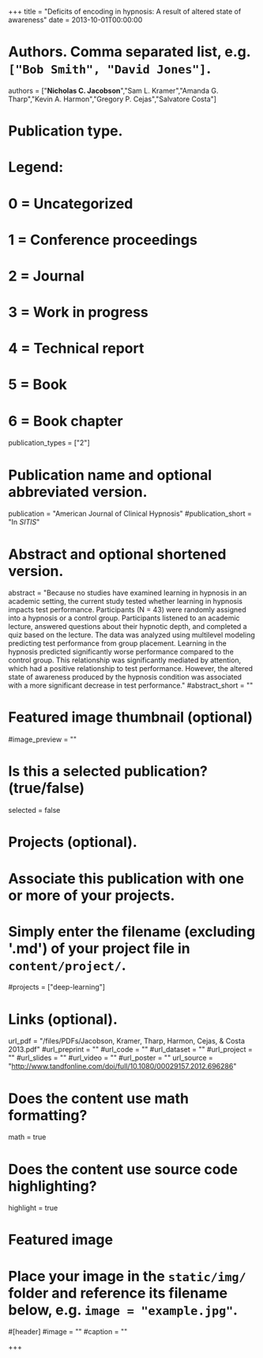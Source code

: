 +++
title = "Deficits of encoding in hypnosis: A result of altered state of awareness"
date = 2013-10-01T00:00:00

# Authors. Comma separated list, e.g. `["Bob Smith", "David Jones"]`.
authors = ["**Nicholas C. Jacobson**","Sam L. Kramer","Amanda G. Tharp","Kevin A. Harmon","Gregory P. Cejas","Salvatore Costa"]

# Publication type.
# Legend:
# 0 = Uncategorized
# 1 = Conference proceedings
# 2 = Journal
# 3 = Work in progress
# 4 = Technical report
# 5 = Book
# 6 = Book chapter
publication_types = ["2"]

# Publication name and optional abbreviated version.
publication = "American Journal of Clinical Hypnosis"
#publication_short = "In *SITIS*"

# Abstract and optional shortened version.
abstract = "Because no studies have examined learning in hypnosis in an academic setting, the current study tested whether learning in hypnosis impacts test performance. Participants (N = 43) were randomly assigned into a hypnosis or a control group. Participants listened to an academic lecture, answered questions about their hypnotic depth, and completed a quiz based on the lecture. The data was analyzed using multilevel modeling predicting test performance from group placement. Learning in the hypnosis predicted significantly worse performance compared to the control group. This relationship was significantly mediated by attention, which had a positive relationship to test performance. However, the altered state of awareness produced by the hypnosis condition was associated with a more significant decrease in test performance."
#abstract_short = ""

# Featured image thumbnail (optional)
#image_preview = ""

# Is this a selected publication? (true/false)
selected = false

# Projects (optional).
#   Associate this publication with one or more of your projects.
#   Simply enter the filename (excluding '.md') of your project file in `content/project/`.
#projects = ["deep-learning"]

# Links (optional).
url_pdf = "/files/PDFs/Jacobson, Kramer, Tharp, Harmon, Cejas, & Costa 2013.pdf"
#url_preprint = ""
#url_code = ""
#url_dataset = ""
#url_project = ""
#url_slides = ""
#url_video = ""
#url_poster = ""
url_source = "http://www.tandfonline.com/doi/full/10.1080/00029157.2012.696286"

# Does the content use math formatting?
math = true

# Does the content use source code highlighting?
highlight = true

# Featured image
# Place your image in the `static/img/` folder and reference its filename below, e.g. `image = "example.jpg"`.
#[header]
#image = ""
#caption = ""

+++
